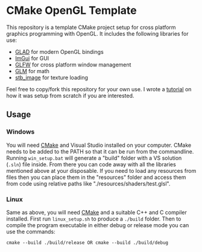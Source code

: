# CMake OpenGL Template

This repository is a template CMake project setup for cross platform graphics programming with OpenGL. It includes the following libraries for use:

- [GLAD](https://glad.dav1d.de/) for modern OpenGL bindings
- [ImGui](https://github.com/ocornut/imgui) for GUI
- [GLFW](https://www.glfw.org/) for cross platform window management
- [GLM](https://github.com/g-truc/glm) for math
- [stb_image](https://github.com/nothings/stb/blob/master/stb_image.h) for texture loading


Feel free to copy/fork this repository for your own use. I wrote a [tutorial]() on how it was setup from scratch if you are interested.

## Usage

### Windows

You will need [CMake](https://cmake.org/) and Visual Studio installed on your computer. CMake needs to be added to the PATH so that it can be run from the commandline. Running `win_setup.bat` will generate a "build" folder with a VS solution (`.sln`) file inside. From there you can code away with all the libraries mentioned above at your disposable. If you need to load any resources from files then you can place them in the "resources" folder and access them from code using relative paths like "./resources/shaders/test.glsl".

### Linux

Same as above, you will need [CMake](https://cmake.org/) and a suitable C++ and C compiler installed. First run `linux_setup.sh` to produce a `./build` folder. Then to compile the program executable in either debug or release mode you can use the commands:

    cmake --build ./build/release OR cmake --build ./build/debug